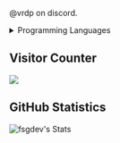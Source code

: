 @vrdp on discord.

<details>
  <summary>Programming Languages</summary>
  <ul>
     <li><a href="https://www.lua.org/docs.html">Lua 5.4</a></li>
     <li><a href="https://developer.mozilla.org/en-US/docs/Web/HTML">HyperText [HTML]</a></li>
     <li><a href="https://developer.mozilla.org/en-US/docs/Web/CSS">Cascading Style Sheets [CSS]</a></li>
  </ul>
</details>

## Visitor Counter
  <img src="https://profile-counter.glitch.me/fsgdev/count.svg" />
  
## GitHub Statistics

![fsgdev's Stats](https://github-readme-stats.vercel.app/api?username=fsgdev&theme=vue-dark&show_icons=true&hide_border=false&count_private=true)
